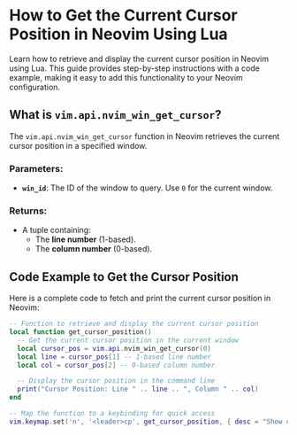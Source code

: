 # How to Get the Current Cursor Position in Neovim Using Lua

Learn how to retrieve and display the current cursor position in Neovim using Lua. This guide provides step-by-step instructions with a code example, making it easy to add this functionality to your Neovim configuration.

## What is `vim.api.nvim_win_get_cursor`?

The `vim.api.nvim_win_get_cursor` function in Neovim retrieves the current cursor position in a specified window.

### Parameters:
- **`win_id`**: The ID of the window to query. Use `0` for the current window.

### Returns:
- A tuple containing:
  - The **line number** (1-based).
  - The **column number** (0-based).

## Code Example to Get the Cursor Position

Here is a complete code to fetch and print the current cursor position in Neovim:

```lua
-- Function to retrieve and display the current cursor position
local function get_cursor_position()
  -- Get the current cursor position in the current window
  local cursor_pos = vim.api.nvim_win_get_cursor(0)
  local line = cursor_pos[1] -- 1-based line number
  local col = cursor_pos[2] -- 0-based column number

  -- Display the cursor position in the command line
  print("Cursor Position: Line " .. line .. ", Column " .. col)
end

-- Map the function to a keybinding for quick access
vim.keymap.set('n', '<leader>cp', get_cursor_position, { desc = "Show cursor position" })
```
